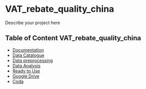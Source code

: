 # VAT_rebate_quality_china

Describe your project here

## Table of Content VAT_rebate_quality_china

- [Documentation](https://github.com/thomaspernet/VAT_rebate_quality_china/tree/master/Documentation)
- [Data Catalogue](https://github.com/thomaspernet/VAT_rebate_quality_china/tree/master/Data_catalogue)
- [Data preprocessing](https://github.com/thomaspernet/VAT_rebate_quality_china/tree/master/Data_preprocessing)
- [Data Analysis](https://github.com/thomaspernet/VAT_rebate_quality_china/tree/master/Data_analysis)
- [Ready to Use](https://github.com/thomaspernet/VAT_rebate_quality_china/tree/master/Notebooks_Ready_to_use_studio)
- [Google Drive]()
- [Coda]()
